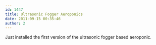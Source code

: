 ```yaml
---
id: 1447
title: Ultrasonic Fogger Aeroponics
date: 2011-09-15 00:35:46
author: 2
---
```


Just installed the first version of the ultrasonic fogger based aeroponic.